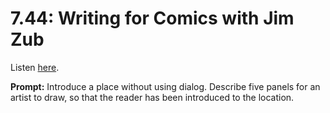 # 7.44: Writing for Comics with Jim Zub 

Listen [here](http://www.writingexcuses.com/2012/10/28/writing-excuses-7-44-writing-for-comics-with-jim-zub/). 

**Prompt:** Introduce a place without using dialog. Describe five panels for an artist to draw, so that the reader has been introduced to the location.